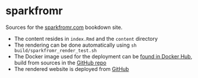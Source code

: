 # sparkfromr

Sources for the [sparkfromr.com](https://sparkfromr.com) bookdown site. 

- The content resides in `index.Rmd` and the `content` directory
- The rendering can be done automatically using `sh build/sparkfromr_render_test.sh`
- The Docker image used for the deployment can be [found in Docker Hub](https://hub.docker.com/repository/docker/jozefhajnala/sparkfromr), build from sources in the [GitHub repo](https://github.com/jozefhajnala/sparkfromr_docker)
- The rendered website is deployed from [GitHub](https://github.com/jozefhajnala/sparkfromr_deployed)